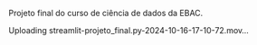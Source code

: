 Projeto final do curso de ciência de dados da EBAC.



Uploading streamlit-projeto_final.py-2024-10-16-17-10-72.mov…

